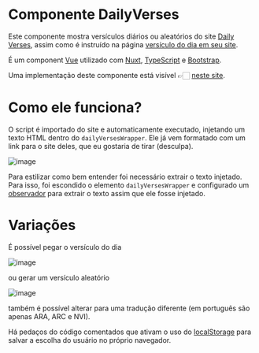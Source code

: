 # Componente DailyVerses

Este componente mostra versículos diários ou aleatórios do site [Daily Verses](https://dailyverses.net), 
assim como é instruído na página [versículo do dia em seu site](https://dailyverses.net/pt/vers%C3%ADculo-do-dia-em-seu-site).

É um component [Vue](https://vuejs.org) utilizado com [Nuxt](https://nuxt.com), [TypeScript](https://www.typescriptlang.org) e [Bootstrap](https://getbootstrap.com).

Uma implementação deste componente está visível 👉🏻 [neste site](https://ieq-residencial-america.pages.dev).

# Como ele funciona?

O script é importado do site e automaticamente executado, injetando um texto HTML dentro do `dailyVersesWrapper`.
Ele já vem formatado com um link para o site deles, que eu gostaria de tirar (desculpa).

![image](https://github.com/user-attachments/assets/1c139bba-00bb-4968-a38b-aa2fa5b9e5f9)


Para estilizar como bem entender foi necessário extrair o texto injetado.
Para isso, foi escondido o elemento `dailyVersesWrapper` e configurado um [observador](https://developer.mozilla.org/pt-BR/docs/Web/API/MutationObserver) 
para extrair o texto assim que ele fosse injetado.

# Variações

É possível pegar o versículo do dia

![image](https://github.com/user-attachments/assets/6e66ef85-125f-4ae7-9412-ca0ccb19fdad)

ou gerar um versículo aleatório

![image](https://github.com/user-attachments/assets/e26f4c73-f695-4880-8fd9-1d98830c206c)

também é possível alterar para uma tradução diferente (em português são apenas ARA, ARC e NVI).

Há pedaços do código comentados que ativam o uso do [localStorage](https://developer.mozilla.org/pt-BR/docs/Web/API/Window/localStorage) 
para salvar a escolha do usuário no próprio navegador.
